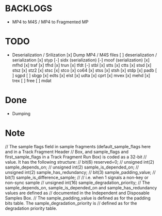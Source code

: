 # BACKLOGS
- MP4 to M4S / MP4 to Fragmented MP

# TODO
- Deserialization / Srilization
[x] Dump MP4 / M4S files
[ ] deserialization / serialization
    [x] styp
    [-] sidx (serialization)
    [-] moof (serialization)
        [x] mfhd
        [x] traf
            [x] tfhd
            [x] trun
            [x] tfdt
    [-] stbl
        [x] stts
        [x] ctts
        [x] stsd
        [x] stsz
        [x] stz2
        [x] stsc
        [x] stco
        [x] co64
        [x] stss
        [x] stsh
        [x] stdp
        [x] padb
        [ ] sgpd
        [ ] sbgp
    [x] edts
        [x] elst
    [x] udta
        [x] cprt
    [x] mvex
        [x] mehd
        [x] trex
    [ ] free
    [ ] mdat

# Done
- Dumping

# Note

// The sample flags field in sample fragments (default_sample_flags here and in a Track Fragment Header
// Box, and sample_flags and first_sample_flags in a Track Fragment Run Box) is coded as a 32-bit
// value. It has the following structure:
// bit(6) reserved=0;
// unsigned int(2) sample_depends_on;
// unsigned int(2) sample_is_depended_on;
// unsigned int(2) sample_has_redundancy;
// bit(3) sample_padding_value;
// bit(1) sample_is_difference_sample;
//  // i.e. when 1 signals a non-key or non-sync sample
// unsigned int(16) sample_degradation_priority;
// The sample_depends_on, sample_is_depended_on and sample_has_redundancy values are defined as
// documented in the Independent and Disposable Samples Box.
// The sample_padding_value is defined as for the padding bits table. The sample_degradation_priority is
// defined as for the degradation priority table.